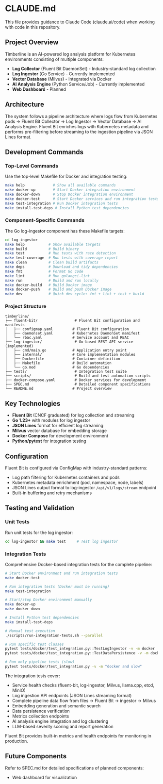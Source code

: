 # CLAUDE.md

This file provides guidance to Claude Code (claude.ai/code) when working with code in this repository.

## Project Overview

Timberline is an AI-powered log analysis platform for Kubernetes environments consisting of multiple components:
- **Log Collector** (Fluent Bit DaemonSet) - Industry-standard log collection
- **Log Ingestor** (Go Service) - Currently implemented
- **Vector Database** (Milvus) - Integrated via Docker
- **AI Analysis Engine** (Python Service/Job) - Currently implemented
- **Web Dashboard** - Planned

## Architecture

The system follows a pipeline architecture where logs flow from Kubernetes pods → Fluent Bit Collector → Log Ingestor → Vector Database → AI Analysis Engine. Fluent Bit enriches logs with Kubernetes metadata and performs pre-filtering before streaming to the ingestion pipeline via JSON Lines format.

## Development Commands

### Top-Level Commands
Use the top-level Makefile for Docker and integration testing:

```bash
make help             # Show all available commands
make docker-up        # Start Docker integration environment
make docker-down      # Stop Docker integration environment
make docker-test      # Start Docker services and run integration tests
make test-integration # Run Docker integration tests
make install-test-deps # Install Python test dependencies
```

### Component-Specific Commands
The Go log-ingestor component has these Makefile targets:

```bash
cd log-ingestor
make help           # Show available targets
make build          # Build binary
make test           # Run tests with race detection
make test-coverage  # Run tests with coverage report
make clean          # Clean build artifacts
make deps           # Download and tidy dependencies
make fmt            # Format Go code
make lint           # Run golangci-lint
make run            # Build and run locally
make docker-build   # Build Docker image
make docker-push    # Build and push Docker image
make dev            # Quick dev cycle: fmt + lint + test + build
```

### Project Structure

```
timberline/
├── fluent-bit/                 # Fluent Bit configuration and manifests
│   ├── configmap.yaml         # Fluent Bit configuration
│   ├── daemonset.yaml         # Kubernetes DaemonSet manifest
│   └── rbac.yaml              # Service account and RBAC
├── log-ingestor/               # Go-based REST API service (implemented)
│   ├── cmd/main.go            # Application entry point
│   ├── internal/              # Core implementation modules
│   ├── Dockerfile             # Container definition
│   ├── Makefile               # Build automation
│   └── go.mod                 # Go dependencies
├── tests/                      # Integration test suite
├── scripts/                    # Build and test automation scripts
├── docker-compose.yaml         # Docker services for development
├── SPEC.md                     # Detailed component specifications
└── README.md                  # Project overview
```

## Key Technologies

- **Fluent Bit** (CNCF graduated) for log collection and streaming
- **Go 1.23+** with modules for log ingestor
- **JSON Lines** format for efficient log streaming
- **Milvus** vector database for embedding storage
- **Docker Compose** for development environment
- **Python/pytest** for integration testing

## Configuration

Fluent Bit is configured via ConfigMap with industry-standard patterns:
- Log path filtering for Kubernetes containers and pods
- Kubernetes metadata enrichment (pod, namespace, node, labels)
- JSON Lines output format to log-ingestor `/api/v1/logs/stream` endpoint
- Built-in buffering and retry mechanisms

## Testing and Validation

### Unit Tests
Run unit tests for the log ingestor:
```bash
cd log-ingestor && make test     # Test log ingestor
```

### Integration Tests
Comprehensive Docker-based integration tests for the complete pipeline:

```bash
# Start Docker environment and run integration tests
make docker-test

# Run integration tests (Docker must be running)
make test-integration

# Start/stop Docker environment manually
make docker-up
make docker-down

# Install Python test dependencies
make install-test-deps

# Manual test execution
./scripts/run-integration-tests.sh --parallel

# Run specific test classes
pytest tests/docker/test_integration.py::TestLogIngestor -v -m docker
pytest tests/docker/test_integration.py::TestDataPersistence -v -m docker

# Run only pipeline tests (slow)
pytest tests/docker/test_integration.py -v -m "docker and slow"
```

The integration tests cover:
- Service health checks (fluent-bit, log-ingestor, Milvus, llama.cpp, etcd, MinIO)
- Log ingestion API endpoints (JSON Lines streaming format)
- Complete pipeline data flow from files → Fluent Bit → ingestor → Milvus
- Embedding generation and semantic search
- Data persistence verification
- Metrics collection endpoints
- AI analysis engine integration and log clustering
- LLM-based severity scoring and report generation

Fluent Bit provides built-in metrics and health endpoints for monitoring in production.

## Future Components

Refer to SPEC.md for detailed specifications of planned components:
- Web dashboard for visualization
